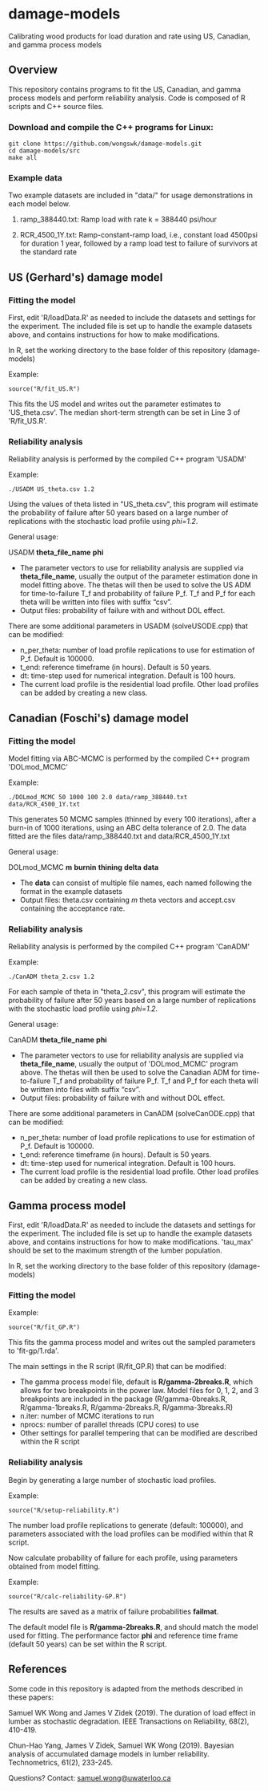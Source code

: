 # damage-models
Calibrating wood products for load duration and rate using US, Canadian, and gamma process models

## Overview

This repository contains programs to fit the US, Canadian, and gamma process models and perform reliability analysis.  Code is composed of R scripts and C++ source files.

### Download and compile the C++ programs for Linux:
```
git clone https://github.com/wongswk/damage-models.git
cd damage-models/src
make all
```
### Example data

Two example datasets are included in "data/" for usage demonstrations in each model below.

1. ramp_388440.txt:  Ramp load with rate k = 388440 psi/hour

2. RCR_4500_1Y.txt:  Ramp-constant-ramp load, i.e., constant load 4500psi for duration 1 year, followed by a ramp load test to failure of survivors at the standard rate

## US (Gerhard's) damage model

### Fitting the model

First, edit 'R/loadData.R' as needed to include the datasets and settings for the experiment.  The included file is set up to handle the example datasets above, and contains instructions for how to make modifications.

In R, set the working directory to the base folder of this repository (damage-models)

Example:
```
source("R/fit_US.R")
```
This fits the US model and writes out the parameter estimates to 'US_theta.csv'.  The median short-term strength can be set in Line 3 of 'R/fit_US.R'.

### Reliability analysis

Reliability analysis is performed by the compiled C++ program 'USADM'

Example:
```
./USADM US_theta.csv 1.2  

```
Using the values of theta listed in "US_theta.csv", this program will estimate the probability of failure after 50 years based on a large
	number of replications with the stochastic load profile using _phi=1.2_.

General usage:

USADM **theta_file_name** **phi** 

- The parameter vectors to use for reliability analysis are supplied via **theta_file_name**, usually the output of the parameter estimation done in model fitting above.
	The thetas will then be used to solve the US ADM for time-to-failure T_f and
	probability of failure P_f. T_f and P_f for each theta will be written into files with suffix “csv”.
- Output files: probability of failure with and without DOL effect.

There are some additional parameters in USADM (solveUSODE.cpp) that can be modified:

- n_per_theta:    number of load profile replications to use for estimation of P_f.  Default is 100000.
- t_end:        reference timeframe (in hours).  Default is 50 years.
- dt:        time-step used for numerical integration.  Default is 100 hours.
- The current load profile is the residential load profile. Other load profiles can be added by creating a new class.


## Canadian (Foschi's) damage model

### Fitting the model

Model fitting via ABC-MCMC is performed by the compiled C++ program 'DOLmod_MCMC'

Example:
```
./DOLmod_MCMC 50 1000 100 2.0 data/ramp_388440.txt data/RCR_4500_1Y.txt
```
This generates 50 MCMC samples (thinned by every 100 iterations), after a burn-in of 1000 iterations, using an ABC delta tolerance of 2.0.  The data fitted are the files data/ramp_388440.txt and data/RCR_4500_1Y.txt

General usage:

DOLmod_MCMC **m** **burnin** **thining** **delta** **data**

- The **data** can consist of multiple file names, each named following the format in the example datasets
- Output files: theta.csv containing _m_ theta vectors and accept.csv containing the acceptance rate.


### Reliability analysis

Reliability analysis is performed by the compiled C++ program 'CanADM'

Example:
```
./CanADM theta_2.csv 1.2  

```
For each sample of theta in "theta_2.csv", this program will estimate the probability of failure after 50 years based on a large
	number of replications with the stochastic load profile using _phi=1.2_.

General usage:

CanADM **theta_file_name** **phi** 

- The parameter vectors to use for reliability analysis are supplied via **theta_file_name**, usually the output of 'DOLmod_MCMC' program above.
	The thetas will then be used to solve the Canadian ADM for time-to-failure T_f and
	probability of failure P_f. T_f and P_f for each theta will be written into files with suffix “csv”.
- Output files: probability of failure with and without DOL effect.

There are some additional parameters in CanADM (solveCanODE.cpp) that can be modified:

- n_per_theta:    number of load profile replications to use for estimation of P_f.  Default is 100000.
- t_end:        reference timeframe (in hours).  Default is 50 years.
- dt:        time-step used for numerical integration.  Default is 100 hours.
- The current load profile is the residential load profile. Other load profiles can be added by creating a new class.


## Gamma process model

First, edit 'R/loadData.R' as needed to include the datasets and settings for the experiment.  The included file is set up to handle the example datasets above, and contains instructions for how to make modifications.  'tau_max' should be set to the maximum strength of the lumber population.

In R, set the working directory to the base folder of this repository (damage-models)

### Fitting the model

Example:
```
source("R/fit_GP.R")
```
This fits the gamma process model and writes out the sampled parameters to 'fit-gp/1.rda'.

The main settings in the R script (R/fit_GP.R) that can be modified:

- The gamma process model file, default is **R/gamma-2breaks.R**, which allows for two breakpoints in the power law.  Model files for 0, 1, 2, and 3 breakpoints are included in the package (R/gamma-0breaks.R, R/gamma-1breaks.R, R/gamma-2breaks.R, R/gamma-3breaks.R)
- n.iter:  number of MCMC iterations to run
- nprocs: number of parallel threads (CPU cores) to use
- Other settings for parallel tempering that can be modified are described within the R script

### Reliability analysis

Begin by generating a large number of stochastic load profiles.

Example:
```
source("R/setup-reliability.R")
```
The number load profile replications to generate (default: 100000), and parameters associated with the load profiles can be modified within that R script.

Now calculate probability of failure for each profile, using parameters obtained from model fitting.

Example:
```
source("R/calc-reliability-GP.R")
```
The results are saved as a matrix of failure probabilities **failmat**.

The default model file is **R/gamma-2breaks.R**, and should match the model used for fitting.  The performance factor **phi** and reference time frame (default 50 years) can be set within the R script.

## References

Some code in this repository is adapted from the methods described in these papers:

Samuel WK Wong and James V Zidek (2019). The duration of load effect in lumber as stochastic degradation. IEEE Transactions on Reliability, 68(2), 410-419.

Chun-Hao Yang, James V Zidek, Samuel WK Wong (2019). Bayesian analysis of accumulated damage models in lumber reliability. Technometrics, 61(2), 233-245.

Questions?  Contact: samuel.wong@uwaterloo.ca

